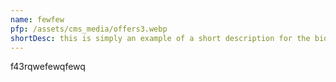 ```yaml
---
name: fewfew
pfp: /assets/cms_media/offers3.webp
shortDesc: this is simply an example of a short description for the biomarker being displayed.
---
```

f43rqwefewqfewq